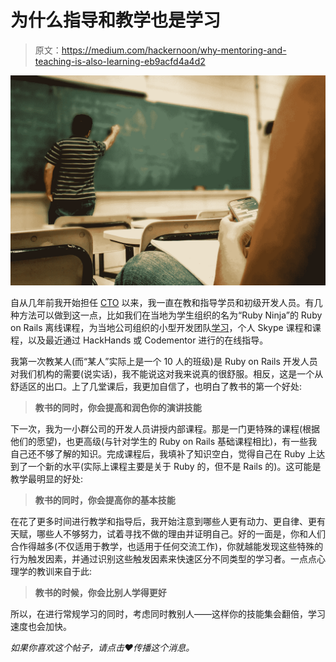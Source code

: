 # 为什么指导和教学也是学习

> 原文：<https://medium.com/hackernoon/why-mentoring-and-teaching-is-also-learning-eb9acfd4a4d2>

![](img/7efe604ce022fc3d115284d52e30662a.png)

自从几年前我开始担任 [CTO](https://hackernoon.com/tagged/cto) 以来，我一直在教和指导学员和初级开发人员。有几种方法可以做到这一点，比如我们在当地为学生组织的名为“Ruby Ninja”的 Ruby on Rails 离线课程，为当地公司组织的小型开发团队[学习](https://hackernoon.com/tagged/learning)，个人 Skype 课程和课程，以及最近通过 HackHands 或 Codementor 进行的在线指导。

我第一次教某人(而“某人”实际上是一个 10 人的班级)是 Ruby on Rails 开发人员对我们机构的需要(说实话)，我不能说这对我来说真的很舒服。相反，这是一个从舒适区的出口。上了几堂课后，我更加自信了，也明白了教书的第一个好处:

> **教书的同时，你会提高和润色你的演讲技能**

下一次，我为一小群公司的开发人员讲授内部课程。那是一门更特殊的课程(根据他们的愿望)，也更高级(与针对学生的 Ruby on Rails 基础课程相比)，有一些我自己还不够了解的知识。完成课程后，我填补了知识空白，觉得自己在 Ruby 上达到了一个新的水平(实际上课程主要是关于 Ruby 的，但不是 Rails 的)。这可能是教学最明显的好处:

> **教书的同时，你会提高你的基本技能**

在花了更多时间进行教学和指导后，我开始注意到哪些人更有动力、更自律、更有天赋，哪些人不够努力，试着寻找不做的理由并证明自己。好的一面是，你和人们合作得越多(不仅适用于教学，也适用于任何交流工作)，你就越能发现这些特殊的行为触发因素，并通过识别这些触发因素来快速区分不同类型的学习者。一点点心理学的教训来自于此:

> **教书的时候，你会比别人学得更好**

所以，在进行常规学习的同时，考虑同时教别人——这样你的技能集会翻倍，学习速度也会加快。

*如果你喜欢这个帖子，请点击♥传播这个消息。*